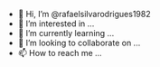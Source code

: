 - 👋 Hi, I’m @rafaelsilvarodrigues1982
- 👀 I’m interested in ...
- 🌱 I’m currently learning ...
- 💞️ I’m looking to collaborate on ...
- 📫 How to reach me ...

<!---
rafaelsilvarodrigues1982/rafaelsilvarodrigues1982 is a ✨ special ✨ repository because its `README.md` (this file) appears on your GitHub profile.
You can click the Preview link to take a look at your changes.
--->
